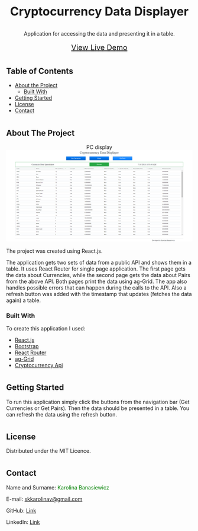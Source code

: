 <!-- PROJECT HEADER -->
<br />
<p align='center'>
  <h3 align='center' style='font-size: 32px'>Cryptocurrency Data Displayer</h3>
  <p align='center'>
    Application for accessing the data and presenting it in a table.
    <br />
    <br />
    <a href='https://skkarolinav.github.io/hyperting-project/' style='font-size: 20px'>View Live Demo</a>
  </p>
</p>

#
<!-- TABLE OF CONTENTS -->
## Table of Contents

* [About the Project](#about-the-project)
  * [Built With](#built-with)
* [Getting Started](#getting-started)
* [License](#license)
* [Contact](#contact)

#
<!-- ABOUT THE PROJECT -->
## About The Project

<div align='center'>
  PC display
  <img src='src/assets/sample/sample_cryptocurrency_pc.png'>
</div>

The project was created using React.js.

The application gets two sets of data from a public API and shows them in a table. It uses React Router for single page application. The first page gets the data about Currencies, while the second page gets the data about Pairs from the above API. Both pages print the data using ag-Grid. The app also handles possible errors that can happen during the calls to the API. Also a refresh button was added with the timestamp that updates (fetches the data again) a table.

### Built With
To create this application I used:
* [React.js](https://reactjs.org)
* [Bootstrap](https://getbootstrap.com) 
* [React Router](https://www.npmjs.com/package/react-router-dom) 
* [ag-Grid](https://www.ag-grid.com/best-react-data-grid/)
* [Cryptocurrency Api](https://nexchange2.docs.apiary.io/)

#
<!-- GETTING STARTED -->
## Getting Started

To run this application simply click the buttons from the navigation bar (Get Currencies or Get Pairs). Then the data should be presented in a table. You can refresh the data using the refresh button. 

#
<!-- LICENSE -->
## License
Distributed under the MIT Licence.

#
<!-- CONTACT -->
## Contact

Name and Surname: <span style='color: green'> Karolina Banasiewicz </span>

E-mail: skkarolinav@gmail.com

GitHub: [Link](https://github.com/Skkarolinav)

LinkedIn: [Link](https://www.linkedin.com/in/karolina-banasiewicz-661a00188/)

